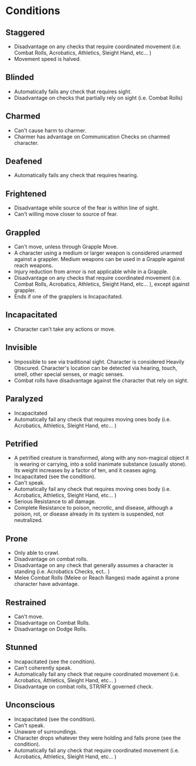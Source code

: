 # Conditions

## Staggered

- Disadvantage on any checks that require coordinated movement (i.e. Combat Rolls, Acrobatics, Athletics, Sleight Hand, etc... )
- Movement speed is halved.

## Blinded

- Automatically fails any check that requires sight.
- Disadvantage on checks that partially rely on sight (i.e. Combat Rolls)

## Charmed

- Can't cause harm to charmer.
- Charmer has advantage on Communication Checks on charmed character.

## Deafened

- Automatically fails any check that requires hearing.

## Frightened

- Disadvantage while source of the fear is within line of sight.
- Can't willing move closer to source of fear.

## Grappled

- Can't move, unless through Grapple Move.
- A character using a medium or larger weapon is considered unarmed against a grappler. Medium weapons can be used in a Grapple against reach weapons.
- Injury reduction from armor is not applicable while in a Grapple.
- Disadvantage on any checks that require coordinated movement (i.e. Combat Rolls, Acrobatics, Athletics, Sleight Hand, etc... ), except against grappler.
- Ends if one of the grapplers is Incapacitated.

## Incapacitated

- Character can't take any actions or move.

## Invisible

- Impossible to see via traditional sight. Character is considered Heavily Obscured. Character's location can be detected via hearing, touch, smell, other special senses, or magic senses.
- Combat rolls have disadvantage against the character that rely on sight.

## Paralyzed

- Incapacitated
- Automatically fail any check that requires moving ones body (i.e. Acrobatics, Athletics, Sleight Hand, etc... )

## Petrified

* A petrified creature is transformed, along with any non-magical object it is wearing or carrying, into a solid inanimate substance (usually stone). Its weight increases by a factor of ten, and it ceases aging.
* Incapacitated (see the condition).
* Can't speak.
* Automatically fail any check that requires moving ones body (i.e. Acrobatics, Athletics, Sleight Hand, etc... )
* Serious Resistance to all damage.
* Complete Resistance to poison, necrotic, and disease,  although a poison, rot, or disease already in its system is suspended, not neutralized.

## Prone

- Only able to crawl.
- Disadvantage on combat rolls.
- Disadvantage on any check that generally assumes a character is standing (i.e. Acrobatics Checks, ect.. )
- Melee Combat Rolls (Melee or Reach Ranges) made against a prone character have advantage.

## Restrained

- Can't move.
- Disadvantage on Combat Rolls.
- Disadvantage on Dodge Rolls.

## Stunned

* Incapacitated (see the condition).
* Can't coherently speak.
* Automatically fail any check that require coordinated movement (i.e. Acrobatics, Athletics, Sleight Hand, etc... )
* Disadvantage on combat rolls, STR/RFX governed check.

## Unconscious

- Incapacitated (see the condition).
- Can't speak.
- Unaware of surroundings.
- Character drops whatever they were holding and falls prone (see the condition).
- Automatically fail any check that require coordinated movement (i.e. Acrobatics, Athletics, Sleight Hand, etc... )
